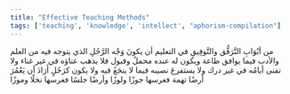```yaml
---
title: "Effective Teaching Methods"
tags: ['teaching', 'knowledge', 'intellect', "aphorism-compilation"]
---
```


 من أبْوَابِ التَّرَفُّق والتَّوفِيقِ في التعليم أن يكونَ وَجْه الرَّجُلِ الذي يتوجه فيه من العلم والأدب فيما يوافق طاعة ويكون له عنده محملٌ وقبول فلا يذهب عناؤه في غير غناء ولا تفنى أيامُه في غير درك ولا يستفرغ نصيبه فيما لا ينجَعُ فيه ولا يكون كرَجُلٍ أَرَادَ أن يَعْمُرَ أرضًا تهمة فغرسها جوزًا ولوزًا وأرضًا جلسًا فغرسها نخلًا وموزًا
